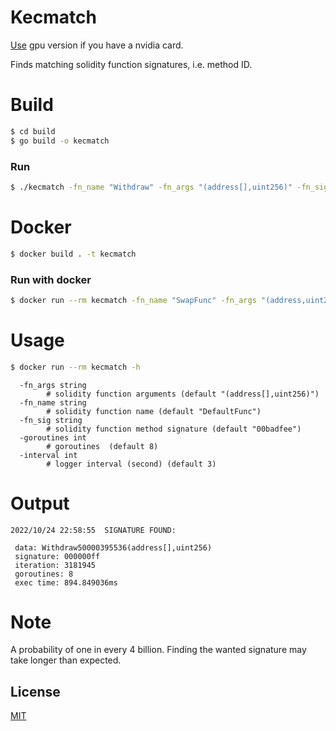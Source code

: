 # Kecmatch

[Use](https://github.com/iowar/kecmatch-gpu) gpu version if you have a nvidia card.

Finds matching solidity function signatures, i.e. method ID.
# Build
~~~sh
$ cd build
$ go build -o kecmatch
~~~ 
### Run
~~~sh
$ ./kecmatch -fn_name "Withdraw" -fn_args "(address[],uint256)" -fn_sig "000000ff" -interval 10
~~~

# Docker
~~~sh
$ docker build . -t kecmatch
~~~
### Run with docker
~~~sh
$ docker run --rm kecmatch -fn_name "SwapFunc" -fn_args "(address,uint256,address)" -fn_sig "00000007"
~~~

# Usage
~~~sh
$ docker run --rm kecmatch -h
~~~

```
  -fn_args string
        # solidity function arguments (default "(address[],uint256)")
  -fn_name string
        # solidity function name (default "DefaultFunc")
  -fn_sig string
        # solidity function method signature (default "00badfee")
  -goroutines int
        # goroutines  (default 8)
  -interval int
        # logger interval (second) (default 3)
```

# Output
```
2022/10/24 22:58:55  SIGNATURE FOUND:

 data: Withdraw50000395536(address[],uint256)
 signature: 000000ff
 iteration: 3181945
 goroutines: 8
 exec time: 894.849036ms
```
# Note
A probability of one in every 4 billion. Finding the wanted signature may take longer than expected.

License
----
[MIT](https://github.com/iowar/kecmatch/blob/main/LICENSE)
